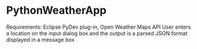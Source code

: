 PythonWeatherApp
================

Requirements:  Eclipse PyDev plug-in, Open Weather Maps API  User enters a location on the input dialog box and the output is a parsed JSON format displayed in a message box  